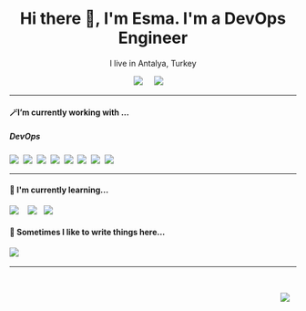 
<h1 align='center'> Hi there 👋, I'm Esma. I'm a DevOps Engineer </h1>

<p align='center'>
  I live in Antalya, Turkey 
</p>

<p align='center'>
  <a href="https://www.linkedin.com/in/esmaltinsu/"><img src="https://img.shields.io/badge/linkedin-%230077B5.svg?&style=for-the-badge&logo=linkedin&logoColor=white" /></a>&nbsp;&nbsp;&nbsp;&nbsp;
  <a href="mailto:esmaltinsu@gmail.com?subject=Hi%20Esma"><img src="https://img.shields.io/badge/gmail-%23D14836.svg?&style=for-the-badge&logo=gmail&logoColor=white" /></a>&nbsp;&nbsp;&nbsp;&nbsp;

</p>


<hr>

<h4>🪄I’m currently working with ...</h4>

<h5>DevOps</h5>
<p >
<img 
src="https://img.shields.io/badge/Azure_DevOps-0078D7?style=for-the-badge&logo=azure-devops&logoColor=white" />&nbsp;&nbsp;<img src="https://img.shields.io/badge/Amazon_AWS-FF9900?style=for-the-badge&logo=amazonaws&logoColor=white" />&nbsp;&nbsp;<img src="https://img.shields.io/badge/Docker-2496ED?style=for-the-badge&logo=docker&logoColor=white" />&nbsp;&nbsp;<img src="https://img.shields.io/badge/Jenkins-D24939?style=for-the-badge&logo=Jenkins&logoColor=white" />&nbsp;&nbsp;<img 
src="https://img.shields.io/badge/Linux-FCC624?style=for-the-badge&logo=linux&logoColor=black" />&nbsp;&nbsp;<img 
src="https://img.shields.io/badge/MySQL-005C84?style=for-the-badge&logo=mysql&logoColor=white" />&nbsp;&nbsp;<img 
src="https://img.shields.io/badge/Nginx-009639?style=for-the-badge&logo=nginx&logoColor=white" />&nbsp;&nbsp;<img
src="https://img.shields.io/badge/GIT-E44C30?style=for-the-badge&logo=git&logoColor=white" />&nbsp;&nbsp;<img 
</p>


<hr>

<h4>🌱  I'm currently learning...</h4>
<p >
  <img src="https://img.shields.io/badge/kubernetes-326ce5.svg?&style=for-the-badge&logo=kubernetes&logoColor=white" />&nbsp;&nbsp;&nbsp;&nbsp;<img src="https://img.shields.io/badge/Terraform-7B42BC?style=for-the-badge&logo=terraform&logoColor=white" />&nbsp;&nbsp;&nbsp;<img src="https://img.shields.io/badge/Jira-0052CC?style=for-the-badge&logo=Jira&logoColor=white" />&nbsp;&nbsp;&nbsp;&nbsp;<img 
</p>


<p align='right'>
<h4>💬  Sometimes I like to write things here...</h4>
  <a href="https://medium.com/@esmaltinsu"><img src="https://img.shields.io/badge/medium-%2312100E.svg?&style=for-the-badge&logo=medium&logoColor=white" /></a>&nbsp;&nbsp;&nbsp;
</p>


<hr>

<br>
<p align="right">
  <a href="https://open.spotify.com/playlist/6I36lqLtmogHaRR7hBGIhg?si=ce10d345f38248ab"><img src="https://img.shields.io/badge/spotify-%231ED760.svg?&style=for-the-badge&logo=spotify&logoColor=white" /></a>&nbsp;&nbsp;&nbsp;
</p>
